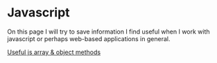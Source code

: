 # Javascript

On this page I will try to save information I find useful when I work
with javascript or perhaps web-based applications in general.

[Useful js array & object methods](https://codeburst.io/useful-javascript-array-and-object-methods-6c7971d93230)




